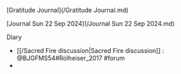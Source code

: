 [Gratitude Journal](/Gratitude Journal.md)

[Journal Sun 22 Sep 2024](/Journal Sun 22 Sep 2024.md) 

Diary
- [[/Sacred Fire discussion|Sacred Fire discussion]] : @BJGFMS54#Rolheiser_2017 #forum
-
